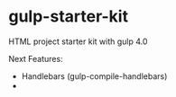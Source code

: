 # gulp-starter-kit
HTML project starter kit with gulp 4.0

Next Features:
 - Handlebars (gulp-compile-handlebars)
 - 
